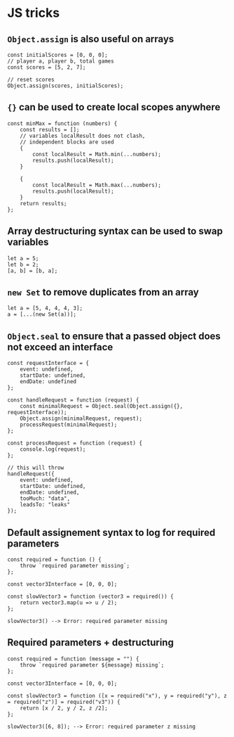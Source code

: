 # JS tricks

## `Object.assign` is also useful on arrays

```
const initialScores = [0, 0, 0];
// player a, player b, total games
const scores = [5, 2, 7];

// reset scores
Object.assign(scores, initialScores);
```

## `{}` can be used to create local scopes anywhere

```
const minMax = function (numbers) {
    const results = [];
    // variables localResult does not clash,
    // independent blocks are used
    {
        const localResult = Math.min(...numbers);
        results.push(localResult);
    }

    {
        const localResult = Math.max(...numbers);
        results.push(localResult);
    }
    return results;
};

```


## Array destructuring syntax can be used to swap variables

```
let a = 5;
let b = 2;
[a, b] = [b, a];
```


## `new Set` to remove duplicates from an array

```
let a = [5, 4, 4, 4, 3];
a = [...(new Set(a))];
```

## `Object.seal` to ensure that a passed object does not exceed an interface

```
const requestInterface = {
    event: undefined,
    startDate: undefined,
    endDate: undefined
};

const handleRequest = function (request) {
    const minimalRequest = Object.seal(Object.assign({}, requestInterface));
    Object.assign(minimalRequest, request);
    processRequest(minimalRequest);
};

const processRequest = function (request) {
    console.log(request);
};

// this will throw
handleRequest({
    event: undefined,
    startDate: undefined,
    endDate: undefined,
    tooMuch: "data",
    leadsTo: "leaks"
});
```

## Default assignement syntax to log for required parameters

```
const required = function () {
    throw `required parameter missing`;
};

const vector3Interface = [0, 0, 0];

const slowVector3 = function (vector3 = required()) {
    return vector3.map(u => u / 2);
};

slowVector3() --> Error: required parameter missing
```

## Required parameters + destructuring


```
const required = function (message = "") {
    throw `required parameter ${message} missing`;
};

const vector3Interface = [0, 0, 0];

const slowVector3 = function ([x = required("x"), y = required("y"), z = required("z")] = required("v3")) {
    return [x / 2, y / 2, z /2];
};

slowVector3([6, 8]); --> Error: required parameter z missing 
```

